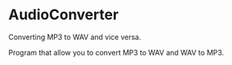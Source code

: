 # AudioConverter
 Converting MP3 to WAV and vice versa.

Program that allow you to convert MP3 to WAV and WAV to MP3.
